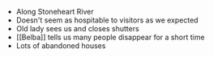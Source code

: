 - Along Stoneheart River
- Doesn't seem as hospitable to visitors as we expected
- Old lady sees us and closes shutters
- [[Belba]] tells us many people disappear for a short time
- Lots of abandoned houses